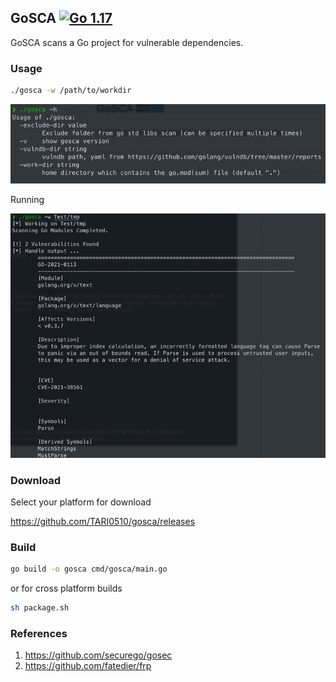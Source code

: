 ## GoSCA [![Go 1.17](https://img.shields.io/badge/Go-1.17-blue.svg)](https://go.dev/)

GoSCA scans a Go project for vulnerable dependencies.

### Usage
```bash
./gosca -w /path/to/workdir
```

![dash-h.png](doc/dash-h.png)

Running

![run.png](doc/run.png)

### Download
Select your platform for download

https://github.com/TARI0510/gosca/releases

### Build
```bash
go build -o gosca cmd/gosca/main.go
```

or for cross platform builds
```bash
sh package.sh
```

### References
1. https://github.com/securego/gosec
2. https://github.com/fatedier/frp
